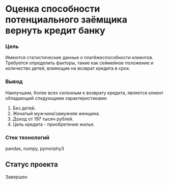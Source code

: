 # Оценка способности потенциального заёмщика вернуть кредит банку
### Цель
Имеются статистические данные о платёжеспособности клиентов. Требуется определить факторы, такие как сеймейное положение и количество детей, влияющие на возврат кредита в срок.
### Вывод
Наилучшим, более всех склонным к возврату кредита, является клиент обладающий следующими характеристиками:
1. Без детей.
2. Женатый мужчина/замужняя женщина.
3. Доход от 197 тысяч рублей.
4. Цель кредита - приобретение жилья.
### Стек технологий
pandas, numpy, pymorphy3
## Статус проекта
Завершен
